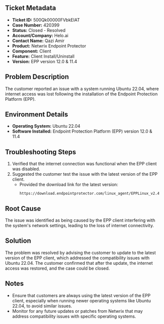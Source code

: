 ## Ticket Metadata
- **Ticket ID:** 500Qk00000FVbkEIAT
- **Case Number:** 420399
- **Status:** Closed - Resolved
- **Account/Company:** Helo.ai
- **Contact Name:** Qazi Amir
- **Product:** Netwrix Endpoint Protector
- **Component:** Client
- **Feature:** Client Install/Uninstall
- **Version:** EPP version 12.0 & 11.4

## Problem Description
The customer reported an issue with a system running Ubuntu 22.04, where internet access was lost following the installation of the Endpoint Protection Platform (EPP).

## Environment Details
- **Operating System:** Ubuntu 22.04
- **Software Installed:** Endpoint Protection Platform (EPP) version 12.0 & 11.4

## Troubleshooting Steps
1. Verified that the internet connection was functional when the EPP client was disabled.
2. Suggested the customer test the issue with the latest version of the EPP client.
   - Provided the download link for the latest version: 
     ```
     https://download.endpointprotector.com/linux_agent/EPPLinux_v2.4.4.1003/EPPClient_ubuntu_22.04_v2.4.4.1003_x86_64.tar.gz
     ```

## Root Cause
The issue was identified as being caused by the EPP client interfering with the system's network settings, leading to the loss of internet connectivity.

## Solution
The problem was resolved by advising the customer to update to the latest version of the EPP client, which addressed the compatibility issues with Ubuntu 22.04. The customer confirmed that after the update, the internet access was restored, and the case could be closed.

## Notes
- Ensure that customers are always using the latest version of the EPP client, especially when running newer operating systems like Ubuntu 22.04, to avoid similar issues.
- Monitor for any future updates or patches from Netwrix that may address compatibility issues with specific operating systems.